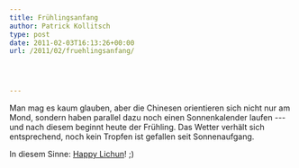 ```yaml
---
title: Frühlingsanfang
author: Patrick Kollitsch
type: post
date: 2011-02-03T16:13:26+00:00
url: /2011/02/fruehlingsanfang/




---
```

Man mag es kaum glauben, aber die Chinesen orientieren sich nicht nur am Mond, sondern haben parallel dazu noch einen Sonnenkalender laufen --- und nach diesem beginnt heute der Frühling. Das Wetter verhält sich entsprechend, noch kein Tropfen ist gefallen seit Sonnenaufgang.

In diesem Sinne: [Happy Lichun][1]! ;)

 [1]: http://en.wikipedia.org/wiki/Lichun
